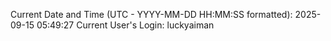 Current Date and Time (UTC - YYYY-MM-DD HH:MM:SS formatted): 2025-09-15 05:49:27
Current User's Login: luckyaiman
